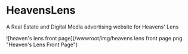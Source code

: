 # HeavensLens
A Real Estate and Digital Media advertising website for Heavens' Lens

![heaven's lens front page](/wwwroot/img/heavens lens front page.png "Heaven's Lens Front Page")
